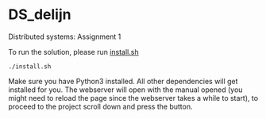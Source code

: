 # DS_delijn
Distributed systems: Assignment 1

To run the solution, please run [install.sh](./install.sh)
```
./install.sh
```

Make sure you have Python3 installed. All other dependencies will get installed for you.
The webserver will open with the manual opened (you might need to reload the page since the webserver takes a while to start), to proceed to the project scroll down and press the button.